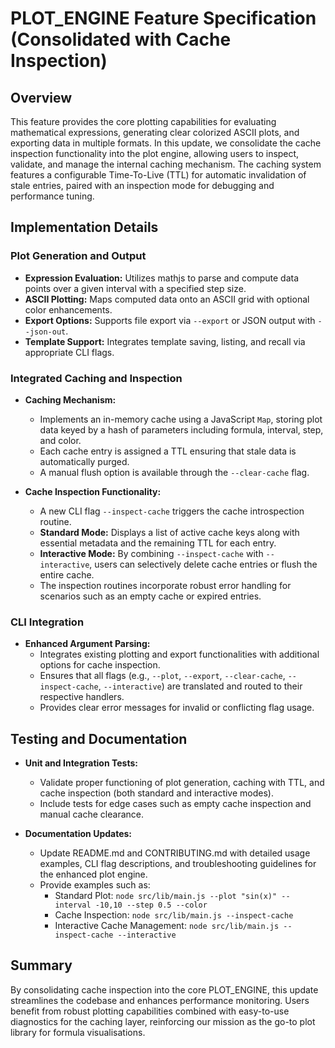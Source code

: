 # PLOT_ENGINE Feature Specification (Consolidated with Cache Inspection)

## Overview
This feature provides the core plotting capabilities for evaluating mathematical expressions, generating clear colorized ASCII plots, and exporting data in multiple formats. In this update, we consolidate the cache inspection functionality into the plot engine, allowing users to inspect, validate, and manage the internal caching mechanism. The caching system features a configurable Time-To-Live (TTL) for automatic invalidation of stale entries, paired with an inspection mode for debugging and performance tuning.

## Implementation Details
### Plot Generation and Output
- **Expression Evaluation:** Utilizes mathjs to parse and compute data points over a given interval with a specified step size.
- **ASCII Plotting:** Maps computed data onto an ASCII grid with optional color enhancements.
- **Export Options:** Supports file export via `--export` or JSON output with `--json-out`.
- **Template Support:** Integrates template saving, listing, and recall via appropriate CLI flags.

### Integrated Caching and Inspection
- **Caching Mechanism:**
  - Implements an in-memory cache using a JavaScript `Map`, storing plot data keyed by a hash of parameters including formula, interval, step, and color.
  - Each cache entry is assigned a TTL ensuring that stale data is automatically purged.
  - A manual flush option is available through the `--clear-cache` flag.

- **Cache Inspection Functionality:**
  - A new CLI flag `--inspect-cache` triggers the cache introspection routine.
  - **Standard Mode:** Displays a list of active cache keys along with essential metadata and the remaining TTL for each entry.
  - **Interactive Mode:** By combining `--inspect-cache` with `--interactive`, users can selectively delete cache entries or flush the entire cache.
  - The inspection routines incorporate robust error handling for scenarios such as an empty cache or expired entries.

### CLI Integration
- **Enhanced Argument Parsing:**
  - Integrates existing plotting and export functionalities with additional options for cache inspection.
  - Ensures that all flags (e.g., `--plot`, `--export`, `--clear-cache`, `--inspect-cache`, `--interactive`) are translated and routed to their respective handlers.
  - Provides clear error messages for invalid or conflicting flag usage.

## Testing and Documentation
- **Unit and Integration Tests:**
  - Validate proper functioning of plot generation, caching with TTL, and cache inspection (both standard and interactive modes).
  - Include tests for edge cases such as empty cache inspection and manual cache clearance.

- **Documentation Updates:**
  - Update README.md and CONTRIBUTING.md with detailed usage examples, CLI flag descriptions, and troubleshooting guidelines for the enhanced plot engine.
  - Provide examples such as:
    - Standard Plot: `node src/lib/main.js --plot "sin(x)" --interval -10,10 --step 0.5 --color`
    - Cache Inspection: `node src/lib/main.js --inspect-cache`
    - Interactive Cache Management: `node src/lib/main.js --inspect-cache --interactive`

## Summary
By consolidating cache inspection into the core PLOT_ENGINE, this update streamlines the codebase and enhances performance monitoring. Users benefit from robust plotting capabilities combined with easy-to-use diagnostics for the caching layer, reinforcing our mission as the go-to plot library for formula visualisations.